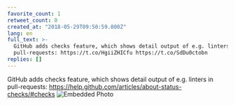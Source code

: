 ```yaml
---
favorite_count: 1
retweet_count: 0
created_at: "2018-05-29T09:50:59.000Z"
lang: en
full_text: >-
  GitHub adds checks feature, which shows detail output of e.g. linters in
  pull-requests: https://t.co/HgiiZHICfu https://t.co/SdDu0ctobn
replies: []
---
```


GitHub adds checks feature, which shows detail output of e.g. linters in
pull-requests: <https://help.github.com/articles/about-status-checks/#checks>
![Embedded Photo](https://twitter-media-coderbyheart.s3.eu-north-1.amazonaws.com/1001400501857083392-DeWwbWDWAAAjwQe.jpg)

